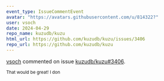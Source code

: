 ```yaml
---
event_type: IssueCommentEvent
avatar: "https://avatars.githubusercontent.com/u/814322?"
user: vsoch
date: 2024-04-29
repo_name: kuzudb/kuzu
html_url: https://github.com/kuzudb/kuzu/issues/3406
repo_url: https://github.com/kuzudb/kuzu
---
```


<a href='https://github.com/vsoch' target='_blank'>vsoch</a> commented on issue <a href='https://github.com/kuzudb/kuzu/issues/3406' target='_blank'>kuzudb/kuzu#3406</a>.

<small>That would be great! I don